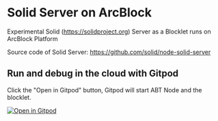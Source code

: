 # Solid Server on ArcBlock
Experimental Solid (https://solidproject.org) Server as a Blocklet runs on ArcBlock Platform

Source code of Solid Server: https://github.com/solid/node-solid-server

## Run and debug in the cloud with Gitpod

Click the "Open in Gitpod" button, Gitpod will start ABT Node and the blocklet.

[![Open in Gitpod](https://gitpod.io/button/open-in-gitpod.svg)](https://gitpod.io/#https://github.com/blocklet/solid-on-arcblock)
